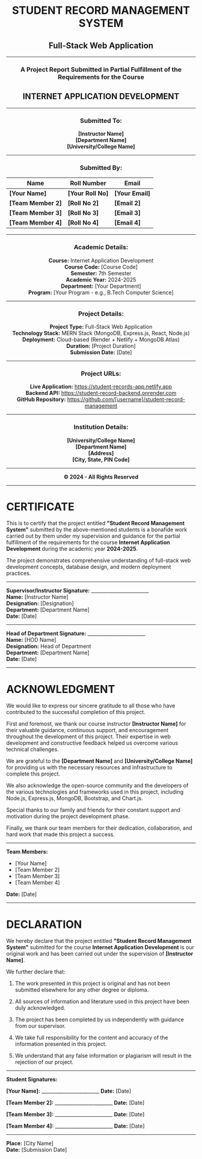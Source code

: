 # 
# 
# 
# 
# 
# 
# 
# 

<div align="center">

# **STUDENT RECORD MANAGEMENT SYSTEM**
## **Full-Stack Web Application**

---

### **A Project Report Submitted in Partial Fulfillment of the Requirements for the Course**

## **INTERNET APPLICATION DEVELOPMENT**

---

### **Submitted To:**
**[Instructor Name]**  
**[Department Name]**  
**[University/College Name]**

---

### **Submitted By:**

| **Name** | **Roll Number** | **Email** |
|----------|----------------|-----------|
| **[Your Name]** | **[Your Roll No]** | **[Your Email]** |
| **[Team Member 2]** | **[Roll No 2]** | **[Email 2]** |
| **[Team Member 3]** | **[Roll No 3]** | **[Email 3]** |
| **[Team Member 4]** | **[Roll No 4]** | **[Email 4]** |

---

### **Academic Details:**
**Course:** Internet Application Development  
**Course Code:** [Course Code]  
**Semester:** 7th Semester  
**Academic Year:** 2024-2025  
**Department:** [Your Department]  
**Program:** [Your Program - e.g., B.Tech Computer Science]

---

### **Project Details:**
**Project Type:** Full-Stack Web Application  
**Technology Stack:** MERN Stack (MongoDB, Express.js, React, Node.js)  
**Deployment:** Cloud-based (Render + Netlify + MongoDB Atlas)  
**Duration:** [Project Duration]  
**Submission Date:** [Date]

---

### **Project URLs:**
**Live Application:** https://student-records-app.netlify.app  
**Backend API:** https://student-record-backend.onrender.com  
**GitHub Repository:** https://github.com/[username]/student-record-management  

---

### **Institution Details:**
**[University/College Name]**  
**[Department Name]**  
**[Address]**  
**[City, State, PIN Code]**

---

**© 2024 - All Rights Reserved**

</div>

---

# **CERTIFICATE**

This is to certify that the project entitled **"Student Record Management System"** submitted by the above-mentioned students is a bonafide work carried out by them under my supervision and guidance for the partial fulfillment of the requirements for the course **Internet Application Development** during the academic year **2024-2025**.

The project demonstrates comprehensive understanding of full-stack web development concepts, database design, and modern deployment practices.

---

**Supervisor/Instructor Signature:** ________________________  
**Name:** [Instructor Name]  
**Designation:** [Designation]  
**Department:** [Department Name]  
**Date:** [Date]

---

**Head of Department Signature:** ________________________  
**Name:** [HOD Name]  
**Designation:** Head of Department  
**Department:** [Department Name]  
**Date:** [Date]

---

# **ACKNOWLEDGMENT**

We would like to express our sincere gratitude to all those who have contributed to the successful completion of this project.

First and foremost, we thank our course instructor **[Instructor Name]** for their valuable guidance, continuous support, and encouragement throughout the development of this project. Their expertise in web development and constructive feedback helped us overcome various technical challenges.

We are grateful to the **[Department Name]** and **[University/College Name]** for providing us with the necessary resources and infrastructure to complete this project.

We also acknowledge the open-source community and the developers of the various technologies and frameworks used in this project, including Node.js, Express.js, MongoDB, Bootstrap, and Chart.js.

Special thanks to our family and friends for their constant support and motivation during the project development phase.

Finally, we thank our team members for their dedication, collaboration, and hard work that made this project a success.

---

**Team Members:**
- [Your Name]
- [Team Member 2]
- [Team Member 3]
- [Team Member 4]

**Date:** [Date]

---

# **DECLARATION**

We hereby declare that the project entitled **"Student Record Management System"** submitted for the course **Internet Application Development** is our original work and has been carried out under the supervision of **[Instructor Name]**.

We further declare that:

1. The work presented in this project is original and has not been submitted elsewhere for any other degree or diploma.

2. All sources of information and literature used in this project have been duly acknowledged.

3. The project has been completed by us independently with guidance from our supervisor.

4. We take full responsibility for the content and accuracy of the information presented in this project.

5. We understand that any false information or plagiarism will result in the rejection of our project.

---

**Student Signatures:**

**[Your Name]:** ________________________ **Date:** [Date]

**[Team Member 2]:** ________________________ **Date:** [Date]

**[Team Member 3]:** ________________________ **Date:** [Date]

**[Team Member 4]:** ________________________ **Date:** [Date]

---

**Place:** [City Name]  
**Date:** [Submission Date]
